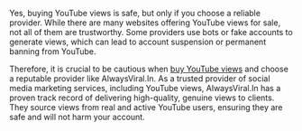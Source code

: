 Yes, buying YouTube views is safe, but only if you choose a reliable provider. While there are many websites offering YouTube views for sale, not all of them are trustworthy. Some providers use bots or fake accounts to generate views, which can lead to account suspension or permanent banning from YouTube.

Therefore, it is crucial to be cautious when <a href="https://alwaysviral.in/buy-youtube-views/">buy YouTube views</a> and choose a reputable provider like AlwaysViral.In. As a trusted provider of social media marketing services, including YouTube views, AlwaysViral.In has a proven track record of delivering high-quality, genuine views to clients. They source views from real and active YouTube users, ensuring they are safe and will not harm your account.

